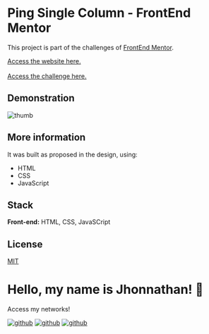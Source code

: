 # Ping Single Column - FrontEnd Mentor

This project is part of the challenges of [FrontEnd Mentor](https://www.frontendmentor.io/).

[Access the website here.](https://huddle-frontendmentor-jdc.vercel.app/)
<br>
<br>
[Access the challenge here.](https://www.frontendmentor.io/challenges/ping-single-column-coming-soon-page-5cadd051fec04111f7b848da)

## Demonstration

![thumb](https://github.com/jhonnathandc/ping-frontendmentor/assets/82620787/ef28d2ce-0426-4ecf-9ba2-d454f0fffb76)

## More information

It was built as proposed in the design, using:

- HTML
- CSS
- JavaScript

## Stack

**Front-end:** HTML, CSS, JavaSCript

## License

[MIT](https://choosealicense.com/licenses/mit/)

# Hello, my name is Jhonnathan! 👋

<p>Access my networks!</p>

[![github](https://img.shields.io/badge/-github-%23333?style=for-the-badge&logo=github&logoColor=white)](https://github.com/jhonnathandc)
[![github](https://img.shields.io/badge/-LinkedIn-%230077B5?style=for-the-badge&logo=linkedin&logoColor=white)]("https://www.linkedin.com/in/jhonnathan-cora-6427661b0/)
[![github](https://img.shields.io/badge/-instagram-%23E4405F?style=for-the-badge&logo=instagram&logoColor=white)](https://www.instagram.com/jhonnathandc/)
